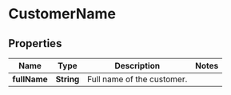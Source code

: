 # CustomerName

## Properties
Name | Type | Description | Notes
------------ | ------------- | ------------- | -------------
**fullName** | **String** | Full name of the customer. | 
